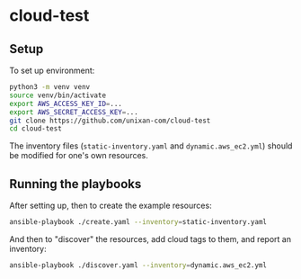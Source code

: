 # cloud-test

## Setup

To set up environment:

```bash
python3 -m venv venv
source venv/bin/activate
export AWS_ACCESS_KEY_ID=...
export AWS_SECRET_ACCESS_KEY=...
git clone https://github.com/unixan-com/cloud-test
cd cloud-test
```

The inventory files (`static-inventory.yaml` and `dynamic.aws_ec2.yml`) should be modified for one's own resources.

## Running the playbooks

After setting up, then to create the example resources:

```bash
ansible-playbook ./create.yaml --inventory=static-inventory.yaml
```

And then to "discover" the resources, add cloud tags to them, and report an inventory:

```bash
ansible-playbook ./discover.yaml --inventory=dynamic.aws_ec2.yml
```
